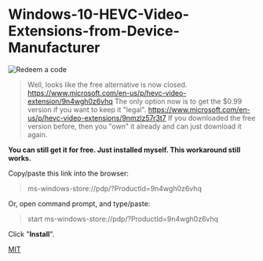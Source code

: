 # Windows-10-HEVC-Video-Extensions-from-Device-Manufacturer

![Redeem a code][demo]
> Well, looks like the free alternative is now closed.
> https://www.microsoft.com/en-us/p/hevc-video-extension/9n4wgh0z6vhq
> The only option now is to get the $0.99 version if you want to keep it "legal".
> https://www.microsoft.com/en-us/p/hevc-video-extensions/9nmzlz57r3t7
> If you downloaded the free version before, then you "own" it already and can just download it again.


**You can still get it for free. Just installed myself. This workaround still works.**


Copy/paste this link into the browser:

> ms-windows-store://pdp/?ProductId=9n4wgh0z6vhq

Or, open command prompt, and type/paste:

> start ms-windows-store://pdp/?ProductId=9n4wgh0z6vhq

Click "**Install**".


[MIT](https://opensource.org/licenses/MIT)

[issues]: https://github.com/trungk18/angular-spotify/issues/new
[pull]: https://github.com/trungk18/angular-spotify/compare
[jira]: https://jira.trungk18.com/
[twitter]: https://twitter.com/tuantrungvo
[nx]: https://nx.dev/
[angularsg]: https://twitter.com/angularsg
[angularvn]: https://twitter.com/ngvnofficial
[nartc]: https://github.com/nartc
[gist]: https://gist.github.com/trungk18/7ef8766cafc05bc8fd87be22de6c5b12
[dep-graph-nx]: https://nx.dev/latest/angular/structure/dependency-graph
[stack]: /libs/web/shared/assets/src/assets/readme/angular-spotify-tech-stack.png
[time]: /libs/web/shared/assets/src/assets/readme/time-spending.png
[dep-graph]: /libs/web/shared/assets/src/assets/readme/dep-graph.png
[sdk-flow]: /libs/web/shared/assets/src/assets/readme/sdk-flow.png
[demo]: /libs/web/shared/assets/src/assets/readme/angular-spotify-demo-short.gif
[visualizer]: /libs/web/shared/assets/src/assets/readme/angular-spotify-visualization.gif
[angular-spotify-browse]: /libs/web/shared/assets/src/assets/readme/angular-spotify-browse.gif
[album-art]: /libs/web/shared/assets/src/assets/readme/angular-spotify-album-art.gif
[pwa]: /libs/web/shared/assets/src/assets/readme/angular-spotify-pwa.gif
[web-player]: /libs/web/shared/assets/src/assets/readme/angular-spotify-web-player.png
[nx-cloud]: /libs/web/shared/assets/src/assets/readme/nx-cloud.png
